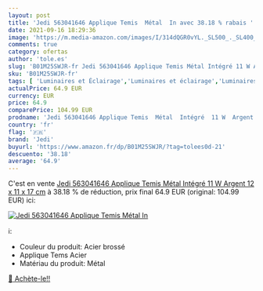 ```yaml
---
layout: post
title: 'Jedi 563041646 Applique Temis  Métal  In avec 38.18 % rabais '
date: 2021-09-16 18:29:36
image: 'https://m.media-amazon.com/images/I/314dQGR0vYL._SL500_._SL400_.jpg'
comments: true
category: ofertas
author: 'tole.es'
slug: 'B01M25SWJR-fr Jedi 563041646 Applique Temis Métal Intégré 11 W Argent 12...'
sku: 'B01M25SWJR-fr'
tags: [ 'Luminaires et Éclairage','Luminaires et éclairage','Luminaires extérieur','jedi', ]
actualPrice: 64.9 EUR
currency: EUR
price: 64.9
comparePrice: 104.99 EUR
prodname: 'Jedi 563041646 Applique Temis  Métal  Intégré  11 W  Argent  12 x 11 x 17 cm'
country: 'fr'
flag: '🇫🇷'
brand: 'Jedi'
buyurl: 'https://www.amazon.fr/dp/B01M25SWJR/?tag=tolees0d-21'
descuento: '38.18'
average: '64.9'
---
```


C'est en vente [Jedi 563041646 Applique Temis  Métal  Intégré  11 W  Argent  12 x 11 x 17 cm](https://www.amazon.fr/dp/B01M25SWJR/?tag=tolees0d-21)  à  38.18 % de réduction, prix final  64.9 EUR (original: 104.99 EUR) ici:

[![Jedi 563041646 Applique Temis  Métal  In](https://m.media-amazon.com/images/I/314dQGR0vYL._SL500_._SL400_.jpg)](https://www.amazon.fr/dp/B01M25SWJR/?tag=tolees0d-21)

ℹ️:

- Couleur du produit: Acier brossé
- Applique Tems Acier
- Matériau du produit: Métal

[🛒 Achète-le!!](https://www.amazon.fr/dp/B01M25SWJR/?tag=tolees0d-21)
